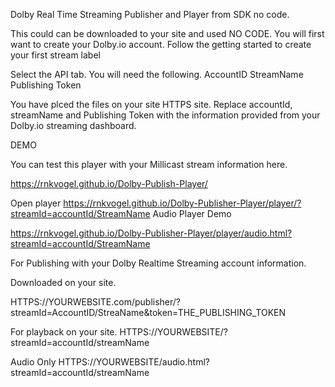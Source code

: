 Dolby Real Time Streaming Publisher and Player from SDK no code.

This could can be downloaded to your site and used NO CODE.
You will first want to create your Dolby.io account.
Follow the getting started to create your first stream label

Select the API tab.
You will need the following.
AccountID
StreamName
Publishing Token

You have plced the files on your site HTTPS site.
Replace accountId, streamName and Publishing Token with the information provided from your Dolby.io streaming dashboard.

DEMO

You can test this player with your Millicast stream information here.

https://rnkvogel.github.io/Dolby-Publish-Player/

Open player
https://rnkvogel.github.io/Dolby-Publisher-Player/player/?streamId=accountId/StreamName
Audio Player Demo

https://rnkvogel.github.io/Dolby-Publisher-Player/player/audio.html?streamId=accountId/StreamName


For Publishing with your Dolby Realtime Streaming account information.

Downloaded on your site.

HTTPS://YOURWEBSITE.com/publisher/?streamId=AccountID/StreaName&token=THE_PUBLISHING_TOKEN

For playback on your site.
HTTPS://YOURWEBSITE/?streamId=accountId/streamName

Audio Only
HTTPS://YOURWEBSITE/audio.html?streamId=accountId/streamName



